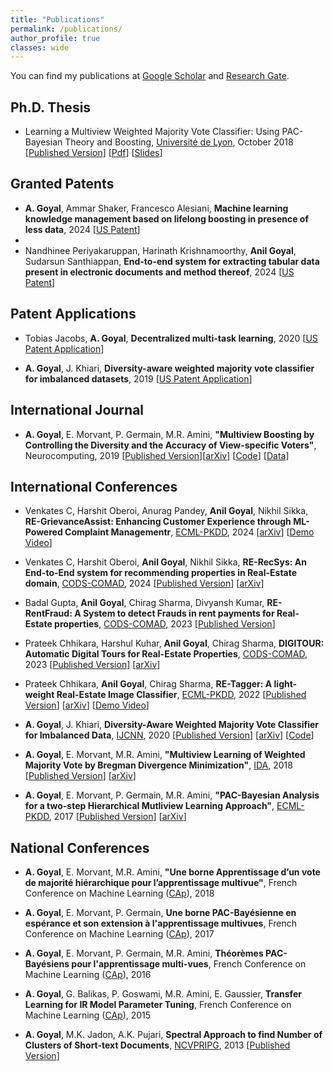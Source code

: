 ```yaml
---
title: "Publications"
permalink: /publications/
author_profile: true
classes: wide
---
```


You can find my publications at [Google Scholar](https://scholar.google.com/citations?hl=en&user=YxZAD94AAAAJ&view_op=list_works&sortby=pubdate) and [Research Gate](https://www.researchgate.net/profile/Anil_Goyal8).

## Ph.D. Thesis

* Learning a Multiview Weighted Majority Vote Classifier: Using PAC-Bayesian Theory and Boosting, [Université de  Lyon](https://www.universite-lyon.fr/version-anglaise/udl-en-6709.kjsp), October 2018 [[Published Version](http://www.theses.fr/en/2018LYSES037)] [[Pdf](https://hal.archives-ouvertes.fr/tel-01881069/document)] [[Slides](https://goyalanil.github.io/files/Papers/Thesis_defense.pdf)]

## Granted Patents
* **A. Goyal**, Ammar Shaker, Francesco Alesiani, **Machine learning knowledge management based on lifelong boosting in presence of less data**, 2024 [[US Patent](https://patents.google.com/patent/US11995566B2/en)]
* 
* Nandhinee Periyakaruppan, Harinath Krishnamoorthy, **Anil Goyal**, Sudarsun Santhiappan, **End-to-end system for extracting tabular data present in electronic documents and method thereof**, 2024 [[US Patent](https://patents.google.com/patent/US11887393B2/en)] 

## Patent Applications
* Tobias Jacobs, **A. Goyal**, **Decentralized multi-task learning**, 2020 [[US Patent Application](https://patentimages.storage.googleapis.com/a5/e8/ca/d913ede7839915/US20220051133A1.pdf)] 

* **A. Goyal**, J. Khiari, **Diversity-aware weighted majority vote classifier for imbalanced datasets**, 2019 [[US Patent Application](https://patentimages.storage.googleapis.com/ec/aa/51/4570ea4c5ce2d3/US20220222931A1.pdf)] 

## International Journal

* **A. Goyal**, E. Morvant, P. Germain, M.R. Amini, **"Multiview Boosting by Controlling the Diversity and the Accuracy of View-specific Voters"**, Neurocomputing, 2019 [[Published Version](https://www.sciencedirect.com/science/article/abs/pii/S0925231219306630)][[arXiv](https://arxiv.org/abs/1808.05784)] [[Code](https://github.com/goyalanil/PB-MVBoost)] [[Data](https://github.com/goyalanil/Multiview_Dataset_MNIST)]


## International Conferences
* Venkates C, Harshit Oberoi, Anurag Pandey, **Anil Goyal**, Nikhil Sikka, **RE-GrievanceAssist: Enhancing Customer Experience through ML-Powered Complaint Managementr**, [ECML-PKDD](https://ecmlpkdd.org/2024/), 2024 [[arXiv](https://arxiv.org/abs/2404.18963)] [[Demo Video](https://www.youtube.com/watch?v=PM4Q3dNTrr4)]

* Venkates C, Harshit Oberoi, **Anil Goyal**, Nikhil Sikka, **RE-RecSys: An End-to-End system for recommending properties in Real-Estate domain**, [CODS-COMAD](https://cods-comad.in/index.php), 2024 [[Published Version](https://dl.acm.org/doi/10.1145/3632410.3632487)] [[arXiv](https://arxiv.org/abs/2404.16553)]

* Badal Gupta, **Anil Goyal**, Chirag Sharma, Divyansh Kumar, **RE-RentFraud: A System to detect Frauds in rent payments for Real-Estate properties**, [CODS-COMAD](https://cods-comad.in/index.php), 2023 [[Published Version](https://dl.acm.org/doi/abs/10.1145/3570991.3571066)] 

* Prateek Chhikara, Harshul Kuhar, **Anil Goyal**, Chirag Sharma, **DIGITOUR: Automatic Digital Tours for Real-Estate Properties**, [CODS-COMAD](https://cods-comad.in/index.php), 2023 [[Published Version](https://dl.acm.org/doi/abs/10.1145/3570991.3571060)] [[arXiv](https://arxiv.org/abs/2301.06680)] 

* Prateek Chhikara, **Anil Goyal**, Chirag Sharma, **RE-Tagger: A light-weight Real-Estate Image Classifier**, [ECML-PKDD](https://2022.ecmlpkdd.org/), 2022 [[Published Version](https://link.springer.com/chapter/10.1007/978-3-031-26422-1_44)] [[arXiv](https://arxiv.org/abs/2207.05696)] [[Demo Video](https://www.youtube.com/watch?v=eVWkU7yb-3M)]

* **A. Goyal**, J. Khiari, **Diversity-Aware Weighted Majority Vote Classifier for Imbalanced Data**, [IJCNN](https://wcci2020.org/), 2020 [[Published Version](https://ieeexplore.ieee.org/document/9207261)] [[arXiv](https://arxiv.org/abs/2004.07605)] [[Code](https://github.com/goyalanil/DAMVI)]

* **A. Goyal**, E. Morvant, M.R. Amini, **"Multiview Learning of Weighted Majority Vote by Bregman Divergence Minimization"**, [IDA](https://ida2018.org/), 2018 [[Published Version](https://link.springer.com/chapter/10.1007/978-3-030-01768-2_11)] [[arXiv](https://arxiv.org/abs/1805.10212)]

* **A. Goyal**, E. Morvant, P. Germain, M.R. Amini, **"PAC-Bayesian Analysis for a two-step Hierarchical Mutliview Learning Approach"**, [ECML-PKDD](http://ecmlpkdd2017.ijs.si/), 2017 [[Published Version](https://link.springer.com/chapter/10.1007/978-3-319-71246-8_13)] [[arXiv](http://arxiv.org/abs/1606.07240)]


## National Conferences
* **A. Goyal**, E. Morvant, M.R. Amini, **"Une borne Apprentissage d’un vote de majorité hiérarchique pour l’apprentissage multivue"**, French Conference on Machine Learning ([CAp](http://cap2018.litislab.fr/)), 2018

* **A. Goyal**, E. Morvant, P. Germain, **Une borne PAC-Bayésienne en espérance et son extension à l'apprentissage multivues**, French Conference on Machine Learning ([CAp](http://cap2017.imag.fr/index-en.html)), 2017

* **A. Goyal**, E. Morvant, P. Germain, M.R. Amini, **Théorèmes PAC-Bayésiens pour l'apprentissage multi-vues**, French Conference on Machine Learning ([CAp](http://cap16.lif.univ-mrs.fr/)), 2016

* **A. Goyal**, G. Balikas,  P. Goswami,  M.R. Amini,  E. Gaussier, **Transfer Learning for IR Model Parameter Tuning**, French Conference on Machine Learning ([CAp](http://cap2015.sciencesconf.org/)), 2015

* **A. Goyal**, M.K. Jadon, A.K. Pujari, **Spectral Approach to find Number of Clusters of Short-text Documents**, [NCVPRIPG](https://www.cse.iitb.ac.in/~sharat/icvgip.org/ncvpripg2013/index.html), 2013 [[Published Version](https://ieeexplore.ieee.org/document/6776152)]


